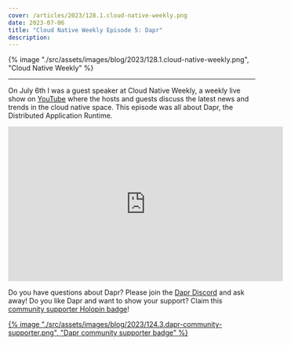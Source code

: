```yaml
---
cover: /articles/2023/128.1.cloud-native-weekly.png
date: 2023-07-06
title: "Cloud Native Weekly Episode 5: Dapr"
description:
---
```


{% image "./src/assets/images/blog/2023/128.1.cloud-native-weekly.png", "Cloud Native Weekly" %}

---

On July 6th I was a guest speaker at Cloud Native Weekly, a weekly live show on [YouTube](https://www.youtube.com/@CloudNativeWeekly) where the hosts and guests discuss the latest news and trends in the cloud native space. This episode was all about Dapr, the Distributed Application Runtime.

<iframe width="560" height="315" src="https://www.youtube.com/embed/Zcdsh6J5fAg" title="YouTube video player" frameborder="0" allow="accelerometer; autoplay; clipboard-write; encrypted-media; gyroscope; picture-in-picture" allowfullscreen></iframe>

Do you have questions about Dapr? Please join the [Dapr Discord](https://bit.ly/dapr-discord) and ask away! Do you like Dapr and want to show your support? Claim this [community supporter Holopin badge](https://bit.ly/dapr-supporter)!

<a href="https://bit.ly/dapr-supporter">{% image "./src/assets/images/blog/2023/124.3.dapr-community-supporter.png", "Dapr community supporter badge" %}</a>